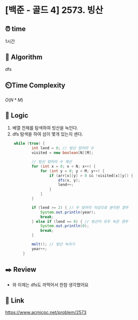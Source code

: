 # [백준 - 골드 4] 2573. 빙산
 
## ⏰  **time**
1시간

## :pushpin: **Algorithm**
dfs

## ⏲️**Time Complexity**
$O(N*M)$

## :round_pushpin: **Logic**
1. 배열 전체를 탐색하여 빙산을 녹인다.
2. dfs 탐색을 하여 섬이 몇개 있는지 센다.
   
```java
    while (true) {
            int lend = 0; // 빙산 덩어리 수
            visited = new boolean[N][M];

            // 빙산 덩어리 수 계산
            for (int x = 0; x < N; x++) {
                for (int y = 0; y < M; y++) {
                    if (arr[x][y] > 0 && !visited[x][y]) {
                        dfs(x, y);
                        lend++;
                    }
                }
            }

            if (lend >= 2) { // 두 덩어리 이상으로 분리된 경우
                System.out.println(year);
                break;
            } else if (lend == 0) { // 빙산이 모두 녹은 경우
                System.out.println(0);
                break;
            }

            melt(); // 빙산 녹이기
            year++;
        }
```

## :black_nib: **Review**
- 와 이제는 dfs도 까먹어서 한참 생각했어요

## 📡 Link
https://www.acmicpc.net/problem/2573
